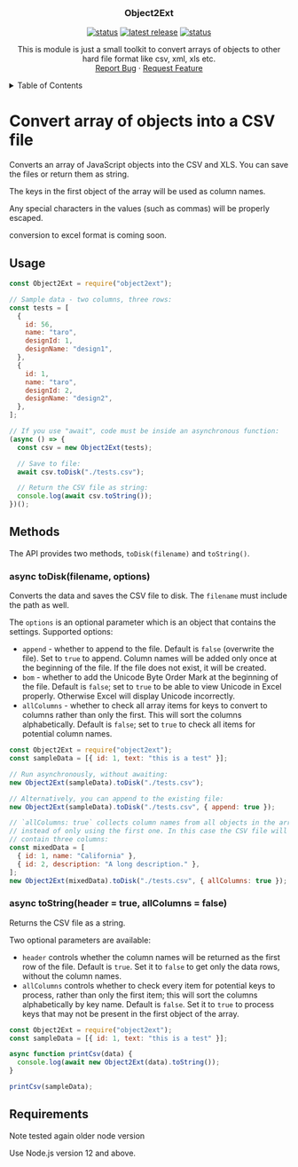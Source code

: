 <div id="top"></div>

<!-- PROJECT LOGO -->
<br />
<div align="center">
  <a href="https://github.com/allaye/object2ext">
    <!-- <img src="images/logo.png" alt="Logo" width="80" height="80"> -->
  </a>

<h3 align="center">Object2Ext</h3>

[![status](https://img.shields.io/badge/made%20with%20-%F0%9F%A5%B0%F0%9F%92%9D%F0%9F%92%96%F0%9F%92%97-red)](https://github.com/allaye/object2ext)
[![latest release](https://img.shields.io/badge/npm-v1.5.2-blue.svg)](https://www.npmjs.com/package/object2ext/)
[![status](https://img.shields.io/badge/status-stable-brightgreen.svg)](./)

<!-- <img src=https://github.com/Allaye/object2ext/blob/master/img/object2ext.png alt="Object2Ext Logo" width=180 height=180/> -->

  <p align="center">
    This is module is just a small toolkit to convert arrays of objects to other hard file format
    like csv, xml, xls etc.<br />
    <!-- <br />
    <a href="https://github.com/github_username/repo_name"><strong>Explore the docs »</strong></a>
    <br />
    <br />
    <a href="https://github.com/github_username/repo_name">View Demo</a>
    · -->
    <a href="https://github.com/allaye/object2ext/issues">Report Bug</a>
    ·
    <a href="https://github.com/allaye/object2ext/issues">Request Feature</a>
  </p>
</div>

<!-- TABLE OF CONTENTS -->
<details>
  <summary>Table of Contents</summary>
  <ol>
    <li>
      <a href="#about-the-project">About The Project</a>
      <ul>
        <li><a href="#built-with">Built With</a></li>
      </ul>
    </li>
    <li>
      <a href="#getting-started">Getting Started</a>
      <ul>
        <li><a href="#prerequisites">Prerequisites</a></li>
        <li><a href="#installation">Installation</a></li>
      </ul>
    </li>
    <li><a href="#usage">Usage</a></li>
    <li><a href="#examples">Examples</a></li>
    <!-- <li><a href="#roadmap">Roadmap</a></li>
    <li><a href="#contributing">Contributing</a></li>
    <li><a href="#license">License</a></li>
    <li><a href="#contact">Contact</a></li>
    <li><a href="#acknowledgments">Acknowledgments</a></li> -->
  </ol>
</details>

# Convert array of objects into a CSV file

Converts an array of JavaScript objects into the CSV and XLS. You can
save the files or return them as string.

The keys in the first object of the array will be used as column names.

Any special characters in the values (such as commas) will be properly escaped.

conversion to excel format is coming soon.

## Usage

```js
const Object2Ext = require("object2ext");

// Sample data - two columns, three rows:
const tests = [
  {
    id: 56,
    name: "taro",
    designId: 1,
    designName: "design1",
  },
  {
    id: 1,
    name: "taro",
    designId: 2,
    designName: "design2",
  },
];

// If you use "await", code must be inside an asynchronous function:
(async () => {
  const csv = new Object2Ext(tests);

  // Save to file:
  await csv.toDisk("./tests.csv");

  // Return the CSV file as string:
  console.log(await csv.toString());
})();
```

## Methods

The API provides two methods, `toDisk(filename)` and `toString()`.

### async toDisk(filename, options)

Converts the data and saves the CSV file to disk. The `filename` must include the
path as well.

The `options` is an optional parameter which is an object that contains the
settings. Supported options:

- `append` - whether to append to the file. Default is `false` (overwrite the file).
  Set to `true` to append. Column names will be added only once at the beginning
  of the file. If the file does not exist, it will be created.
- `bom` - whether to add the Unicode Byte Order Mark at the beginning of the
  file. Default is `false`; set to `true` to be able to view Unicode in Excel
  properly. Otherwise Excel will display Unicode incorrectly.
- `allColumns` - whether to check all array items for keys to convert to columns rather
  than only the first. This will sort the columns alphabetically. Default is `false`;
  set to `true` to check all items for potential column names.

```js
const Object2Ext = require("object2ext");
const sampleData = [{ id: 1, text: "this is a test" }];

// Run asynchronously, without awaiting:
new Object2Ext(sampleData).toDisk("./tests.csv");

// Alternatively, you can append to the existing file:
new Object2Ext(sampleData).toDisk("./tests.csv", { append: true });

// `allColumns: true` collects column names from all objects in the array,
// instead of only using the first one. In this case the CSV file will
// contain three columns:
const mixedData = [
  { id: 1, name: "California" },
  { id: 2, description: "A long description." },
];
new Object2Ext(mixedData).toDisk("./tests.csv", { allColumns: true });
```

### async toString(header = true, allColumns = false)

Returns the CSV file as a string.

Two optional parameters are available:

- `header` controls whether the column names will be
  returned as the first row of the file. Default is `true`. Set it to `false` to
  get only the data rows, without the column names.
- `allColumns` controls whether to check every item for potential keys to process,
  rather than only the first item; this will sort the columns alphabetically by key name.
  Default is `false`. Set it to `true` to process keys that may not be present
  in the first object of the array.

```js
const Object2Ext = require("object2ext");
const sampleData = [{ id: 1, text: "this is a test" }];

async function printCsv(data) {
  console.log(await new Object2Ext(data).toString());
}

printCsv(sampleData);
```

## Requirements

Note tested again older node version

Use Node.js version 12 and above.

